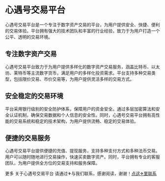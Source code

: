 # 心遇号交易平台

心遇号交易平台是一个专注于数字资产交易的平台，为用户提供安全、快捷、便利的交易体验。平台拥有强大的技术团队和丰富的行业经验，致力于为用户打造一个公平、透明的交易环境。

## 专注数字资产交易

心遇号交易平台致力于为用户提供多样化的数字资产交易服务，涵盖比特币、以太坊、莱特币等主流数字货币，满足用户的多样化投资需求。平台支持多种交易类型，包括限价交易、市价交易等，为用户提供灵活多样的交易方式。

## 安全稳定的交易环境

平台采用银行级别的安全防护体系，保障用户的资金安全。通过多层加密算法和安全认证机制，确保交易数据和个人信息的安全性。同时，心遇号交易平台拥有高性能的交易系统和稳定的技术架构，为用户提供流畅、稳定的交易体验。

## 便捷的交易服务

心遇号交易平台提供便捷的充值、提现服务，支持多种支付方式和多种法币交易。用户可以随时随地进行交易操作，快速买卖数字资产。同时，平台拥有专业的客服团队，为用户提供全方位的交易支持和服务保障。

更多 关于心遇号交易平台 请通过✈与我们联系，感谢阅读，谢谢！[点这✈里联系](https://b.k02.cc)